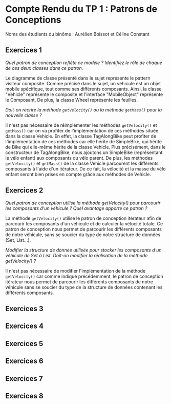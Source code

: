 # Compte Rendu du TP 1 : Patrons de Conceptions

Noms des étudiants du binôme : Aurélien Boissot et Céline Constant

## Exercices 1

_Quel patron de conception reflète ce modèle ? Identifiez le rôle de chaque de ces deux classes dans ce patron._

Le diagramme de classe présenté dans le sujet représente le pattern visiteur composite. Comme précisé dans le sujet, un véhicule est un objet mobile spécifique, tout comme ses différents composants.  Ainsi, la classe "Vehicle" représente le composite et l'interface "MobileObject" représente le Composant. De plus, la classe Wheel représente les feuilles. 

_Doit-on récrire la méthode `getVelocity()` ou la méthode `getMass()` pour la nouvelle classe ?_

Il n'est pas nécessaire de réimplémenter les méthodes `getVelocity()` et `getMass()` car on va profiter de l'implémentation de ces méthodes située dans la classe Vehicle. En effet, la classe TagAlongBike peut profiter de l'implémentation de ces méthodes car elle hérite de SimpleBike, qui hérite de Bike qui elle-même hérite de la classe Vehicle. Plus précisément, dans le constructeur de TagAlongBike, nous ajoutons un SimpleBike (représentant le vélo enfant) aux composants du vélo parent. De plus, les méthodes `getVelocity()` et `getMass()` de la classe Vehicle parcourent les différents composants à l'aide d'un itérateur. De ce fait, la vélocité et la masse du vélo enfant seront bien prises en compte grâce aux méthodes de Vehicle. 

## Exercices 2

_Quel patron de conception utilise la méthode getVelocity() pour parcourir les composants d'un véhicule ? Quel avantage apporte ce patron ?_

La méthode `getVelocity()` utilise le patron de conception itérateur afin de parcourir les composants d'un véhicule et de calculer la vélocité totale. Ce patron de conception nous permet de parcourir les différents composants de notre véhicule, sans se soucier du type de notre structure de données (Set, List...).

_Modifier la structure de donnée utilisée pour stocker les composants d'un véhicule de Set à List. Doit-on modifier la réalisation de la méthode getVelocity() ?_

Il n'est pas nécessaire de modifier l'implémentation de la méthode `getVelocity()` car comme indiqué précédemment, le patron de conception itérateur nous permet de parcourir les différents composants de notre véhicule sans se soucier du type de la structure de données contenant les différents composants. 

## Exercices 3

## Exercices 4

## Exercices 5

## Exercices 6

## Exercices 7

## Exercices 8


